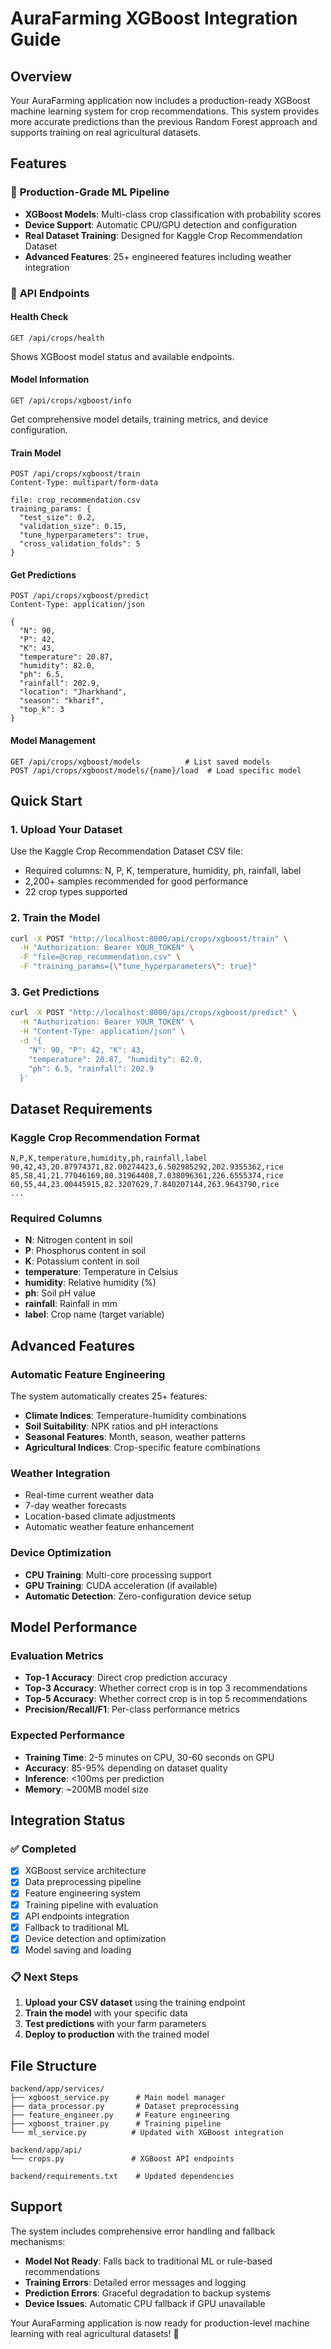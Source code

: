 # AuraFarming XGBoost Integration Guide

## Overview

Your AuraFarming application now includes a production-ready XGBoost machine learning system for crop recommendations. This system provides more accurate predictions than the previous Random Forest approach and supports training on real agricultural datasets.

## Features

### 🚀 **Production-Grade ML Pipeline**
- **XGBoost Models**: Multi-class crop classification with probability scores
- **Device Support**: Automatic CPU/GPU detection and configuration
- **Real Dataset Training**: Designed for Kaggle Crop Recommendation Dataset
- **Advanced Features**: 25+ engineered features including weather integration

### 🔧 **API Endpoints**

#### Health Check
```
GET /api/crops/health
```
Shows XGBoost model status and available endpoints.

#### Model Information
```
GET /api/crops/xgboost/info
```
Get comprehensive model details, training metrics, and device configuration.

#### Train Model
```
POST /api/crops/xgboost/train
Content-Type: multipart/form-data

file: crop_recommendation.csv
training_params: {
  "test_size": 0.2,
  "validation_size": 0.15,
  "tune_hyperparameters": true,
  "cross_validation_folds": 5
}
```

#### Get Predictions
```
POST /api/crops/xgboost/predict
Content-Type: application/json

{
  "N": 90,
  "P": 42,
  "K": 43,
  "temperature": 20.87,
  "humidity": 82.0,
  "ph": 6.5,
  "rainfall": 202.9,
  "location": "Jharkhand",
  "season": "kharif",
  "top_k": 3
}
```

#### Model Management
```
GET /api/crops/xgboost/models          # List saved models
POST /api/crops/xgboost/models/{name}/load  # Load specific model
```

## Quick Start

### 1. **Upload Your Dataset**
Use the Kaggle Crop Recommendation Dataset CSV file:
- Required columns: N, P, K, temperature, humidity, ph, rainfall, label
- 2,200+ samples recommended for good performance
- 22 crop types supported

### 2. **Train the Model**
```bash
curl -X POST "http://localhost:8000/api/crops/xgboost/train" \
  -H "Authorization: Bearer YOUR_TOKEN" \
  -F "file=@crop_recommendation.csv" \
  -F "training_params={\"tune_hyperparameters\": true}"
```

### 3. **Get Predictions**
```bash
curl -X POST "http://localhost:8000/api/crops/xgboost/predict" \
  -H "Authorization: Bearer YOUR_TOKEN" \
  -H "Content-Type: application/json" \
  -d '{
    "N": 90, "P": 42, "K": 43,
    "temperature": 20.87, "humidity": 82.0,
    "ph": 6.5, "rainfall": 202.9
  }'
```

## Dataset Requirements

### **Kaggle Crop Recommendation Format**
```csv
N,P,K,temperature,humidity,ph,rainfall,label
90,42,43,20.87974371,82.00274423,6.502985292,202.9355362,rice
85,58,41,21.77046169,80.31964408,7.038096361,226.6555374,rice
60,55,44,23.00445915,82.3207629,7.840207144,263.9643790,rice
...
```

### **Required Columns**
- **N**: Nitrogen content in soil
- **P**: Phosphorus content in soil  
- **K**: Potassium content in soil
- **temperature**: Temperature in Celsius
- **humidity**: Relative humidity (%)
- **ph**: Soil pH value
- **rainfall**: Rainfall in mm
- **label**: Crop name (target variable)

## Advanced Features

### **Automatic Feature Engineering**
The system automatically creates 25+ features:
- **Climate Indices**: Temperature-humidity combinations
- **Soil Suitability**: NPK ratios and pH interactions
- **Seasonal Features**: Month, season, weather patterns
- **Agricultural Indices**: Crop-specific feature combinations

### **Weather Integration**
- Real-time current weather data
- 7-day weather forecasts
- Location-based climate adjustments
- Automatic weather feature enhancement

### **Device Optimization**
- **CPU Training**: Multi-core processing support
- **GPU Training**: CUDA acceleration (if available)
- **Automatic Detection**: Zero-configuration device setup

## Model Performance

### **Evaluation Metrics**
- **Top-1 Accuracy**: Direct crop prediction accuracy
- **Top-3 Accuracy**: Whether correct crop is in top 3 recommendations
- **Top-5 Accuracy**: Whether correct crop is in top 5 recommendations
- **Precision/Recall/F1**: Per-class performance metrics

### **Expected Performance**
- **Training Time**: 2-5 minutes on CPU, 30-60 seconds on GPU
- **Accuracy**: 85-95% depending on dataset quality
- **Inference**: <100ms per prediction
- **Memory**: ~200MB model size

## Integration Status

### ✅ **Completed**
- [x] XGBoost service architecture
- [x] Data preprocessing pipeline
- [x] Feature engineering system
- [x] Training pipeline with evaluation
- [x] API endpoints integration
- [x] Fallback to traditional ML
- [x] Device detection and optimization
- [x] Model saving and loading

### 📋 **Next Steps**
1. **Upload your CSV dataset** using the training endpoint
2. **Train the model** with your specific data
3. **Test predictions** with your farm parameters
4. **Deploy to production** with the trained model

## File Structure

```
backend/app/services/
├── xgboost_service.py      # Main model manager
├── data_processor.py       # Dataset preprocessing
├── feature_engineer.py     # Feature engineering
├── xgboost_trainer.py      # Training pipeline
└── ml_service.py          # Updated with XGBoost integration

backend/app/api/
└── crops.py               # XGBoost API endpoints

backend/requirements.txt    # Updated dependencies
```

## Support

The system includes comprehensive error handling and fallback mechanisms:
- **Model Not Ready**: Falls back to traditional ML or rule-based recommendations
- **Training Errors**: Detailed error messages and logging
- **Prediction Errors**: Graceful degradation to backup systems
- **Device Issues**: Automatic CPU fallback if GPU unavailable

Your AuraFarming application is now ready for production-level machine learning with real agricultural datasets! 🌾